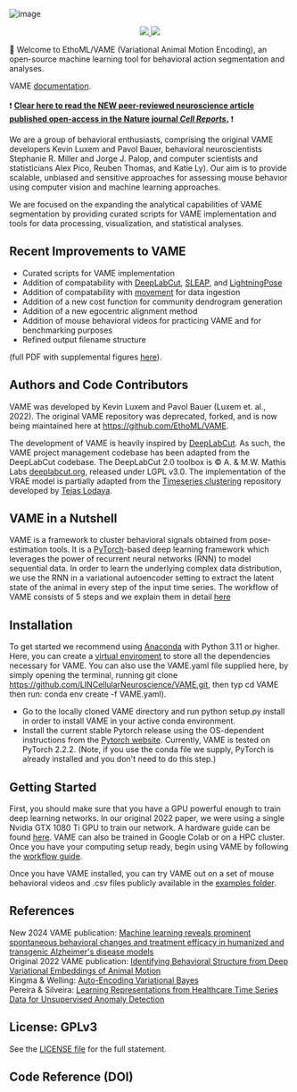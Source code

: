 ![image](https://github.com/EthoML/VAME/assets/844306/0f08424f-06ab-48e4-8094-da0f0c78a08d)

<p align="center">
<a href="https://codecov.io/gh/EthoML/VAME" >
 <img src="https://codecov.io/gh/EthoML/VAME/graph/badge.svg?token=J1CUXB4N0E"/>
 </a>
   <a href="https://pypi.org/project/vame-py">
    <img src="https://img.shields.io/pypi/v/vame-py?color=%231BA331&label=PyPI&logo=python&logoColor=%23F7F991%20">
  </a>
</p>

🌟 Welcome to EthoML/VAME (Variational Animal Motion Encoding), an open-source machine learning tool for behavioral action segmentation and analyses.

VAME [documentation](https://ethoml.github.io/VAME/). <br/> <br/>
❗ <b>[Clear here to read the NEW peer-reviewed neuroscience article published open-access in the Nature journal <i>Cell Reports</i>.</b>](https://www.cell.com/cms/10.1016/j.celrep.2024.114870/attachment/df29fd8e-66e4-474e-8fdd-8adf5b1e110a/mmc11.pdf)  ❗

We are a group of behavioral enthusiasts, comprising the original VAME developers Kevin Luxem and Pavol Bauer, behavioral neuroscientists Stephanie R. Miller and Jorge J. Palop, and computer scientists and statisticians Alex Pico, Reuben Thomas, and Katie Ly). Our aim is to provide scalable, unbiased and sensitive approaches for assessing mouse behavior using computer vision and machine learning approaches.

We are focused on the expanding the analytical capabilities of VAME segmentation by providing curated scripts for VAME implementation and tools for data processing, visualization, and statistical analyses.

## Recent Improvements to VAME
* Curated scripts for VAME implementation
* Addition of compatability with [DeepLabCut](https://github.com/DeepLabCut/DeepLabCut), [SLEAP](https://github.com/talmolab/sleap), and [LightningPose](https://github.com/paninski-lab/lightning-pose)
* Addition of compatability with [movement](https://github.com/neuroinformatics-unit/movement) for data ingestion
* Addition of a new cost function for community dendrogram generation
* Addition of a new egocentric alignment method
* Addition of mouse behavioral videos for practicing VAME and for benchmarking purposes
* Refined output filename structure
  


(full PDF with supplemental figures [here](https://www.cell.com/cms/10.1016/j.celrep.2024.114870/attachment/df29fd8e-66e4-474e-8fdd-8adf5b1e110a/mmc11.pdf)).


## Authors and Code Contributors
VAME was developed by Kevin Luxem and Pavol Bauer (Luxem et. al., 2022). The original VAME repository was deprecated, forked, and is now being maintained here at https://github.com/EthoML/VAME.

The development of VAME is heavily inspired by [DeepLabCut](https://github.com/DeepLabCut/DeepLabCut/). As such, the VAME project management codebase has been adapted from the DeepLabCut codebase. The DeepLabCut 2.0 toolbox is © A. & M.W. Mathis Labs [deeplabcut.org](http:\\deeplabcut.org), released under LGPL v3.0. The implementation of the VRAE model is partially adapted from the [Timeseries clustering](https://github.com/tejaslodaya/timeseries-clustering-vae) repository developed by [Tejas Lodaya](https://tejaslodaya.com).

## VAME in a Nutshell

VAME is a framework to cluster behavioral signals obtained from pose-estimation tools. It is a [PyTorch](https://pytorch.org/)-based deep learning framework which leverages the power of recurrent neural networks (RNN) to model sequential data. In order to learn the underlying complex data distribution, we use the RNN in a variational autoencoder setting to extract the latent state of the animal in every step of the input time series.
The workflow of VAME consists of 5 steps and we explain them in detail [here](https://github.com/LINCellularNeuroscience/VAME/wiki/1.-VAME-Workflow)

## Installation

To get started we recommend using [Anaconda](https://www.anaconda.com/distribution/) with Python 3.11 or higher. Here, you can create a [virtual enviroment](https://docs.conda.io/projects/conda/en/latest/user-guide/tasks/manage-environments.html) to store all the dependencies necessary for VAME. You can also use the VAME.yaml file supplied here, by simply opening the terminal, running git clone https://github.com/LINCellularNeuroscience/VAME.git, then typ cd VAME then run: conda env create -f VAME.yaml).

* Go to the locally cloned VAME directory and run python setup.py install in order to install VAME in your active conda environment.
* Install the current stable Pytorch release using the OS-dependent instructions from the [Pytorch website](https://pytorch.org/get-started/locally/). Currently, VAME is tested on PyTorch 2.2.2. (Note, if you use the conda file we supply, PyTorch is already installed and you don't need to do this step.)

## Getting Started
First, you should make sure that you have a GPU powerful enough to train deep learning networks. In our original 2022 paper, we were using a single Nvidia GTX 1080 Ti GPU to train our network. A hardware guide can be found [here](https://timdettmers.com/2018/12/16/deep-learning-hardware-guide/). VAME can also be trained in Google Colab or on a HPC cluster. Once you have your computing setup ready, begin using VAME by following the [workflow guide](https://github.com/LINCellularNeuroscience/VAME/wiki/1.-VAME-Workflow).

Once you have VAME installed, you can try VAME out on a set of mouse behavioral videos and .csv files publicly available in the [examples folder](https://github.com/LINCellularNeuroscience/VAME/tree/master/examples).

## References
New 2024 VAME publication: [Machine learning reveals prominent spontaneous behavioral changes and treatment efficacy in humanized and transgenic Alzheimer's disease models](https://www.cell.com/cell-reports/fulltext/S2211-1247(24)01221-X) <br/>
Original 2022 VAME publication: [Identifying Behavioral Structure from Deep Variational Embeddings of Animal Motion](https://www.biorxiv.org/content/10.1101/2020.05.14.095430v2) <br/>
Kingma & Welling: [Auto-Encoding Variational Bayes](https://arxiv.org/abs/1312.6114) <br/>
Pereira & Silveira: [Learning Representations from Healthcare Time Series Data for Unsupervised Anomaly Detection](https://www.joao-pereira.pt/publications/accepted_version_BigComp19.pdf)

## License: GPLv3
See the [LICENSE file](https://github.com/LINCellularNeuroscience/VAME/blob/master/LICENSE) for the full statement.

## Code Reference (DOI)

